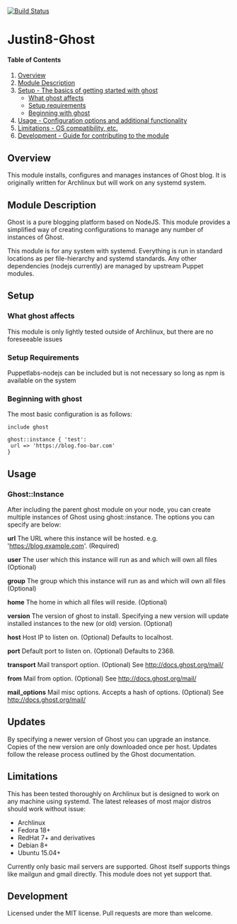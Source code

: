 [![Build Status](https://travis-ci.org/justin8/justin8-ghost.svg?branch=master)](https://travis-ci.org/justin8/justin8-ghost)

# Justin8-Ghost

#### Table of Contents

1. [Overview](#overview)
2. [Module Description](#module-description)
3. [Setup - The basics of getting started with ghost](#setup)
    * [What ghost affects](#what-ghost-affects)
    * [Setup requirements](#setup-requirements)
    * [Beginning with ghost](#beginning-with-ghost)
4. [Usage - Configuration options and additional functionality](#usage)
5. [Limitations - OS compatibility, etc.](#limitations)
6. [Development - Guide for contributing to the module](#development)

## Overview

This module installs, configures and manages instances of Ghost blog.
It is originally written for Archlinux but will work on any systemd system.

## Module Description

Ghost is a pure blogging platform based on NodeJS. This module provides a
simplified way of creating configurations to manage any number of instances
of Ghost.

This module is for any system with systemd. Everything is run in standard
locations as per file-hierarchy and systemd standards. Any other dependencies
(nodejs currently) are managed by upstream Puppet modules.

## Setup

### What ghost affects

This module is only lightly tested outside of Archlinux, but there are no
foreseeable issues

### Setup Requirements

Puppetlabs-nodejs can be included but is not necessary so long as npm is
available on the system

### Beginning with ghost

The most basic configuration is as follows:

```
include ghost

ghost::instance { 'test':
 url => 'https://blog.foo-bar.com'
}
```

## Usage

### Ghost::Instance

After including the parent ghost module on your node, you can create multiple instances of Ghost using ghost::instance. The options you can specify are below:

**url**
 The URL where this instance will be hosted. e.g. 'https://blog.example.com'. (Required)

**user**
 The user which this instance will run as and which will own all files (Optional)

**group**
 The group which this instance will run as and which will own all files (Optional)

**home**
 The home in which all files will reside. (Optional)

**version**
 The version of ghost to install. Specifying a new version will update
 installed instances to the new (or old) version. (Optional)

**host**
 Host IP to listen on. (Optional) Defaults to localhost.

**port**
 Default port to listen on. (Optional) Defaults to 2368.

**transport**
 Mail transport option. (Optional) See http://docs.ghost.org/mail/

**from**
 Mail from option. (Optional) See http://docs.ghost.org/mail/

**mail_options**
 Mail misc options. Accepts a hash of options. (Optional) See http://docs.ghost.org/mail/


## Updates
By specifying a newer version of Ghost you can upgrade an instance. Copies of
the new version are only downloaded once per host. Updates follow the release
process outlined by the Ghost documentation.

## Limitations

This has been tested thoroughly on Archlinux but is designed to work on any
machine using systemd. The latest releases of most major distros should work
without issue:
  * Archlinux
  * Fedora 18+
  * RedHat 7+ and derivatives
  * Debian 8+
  * Ubuntu 15.04+

Currently only basic mail servers are supported. Ghost itself supports things
like mailgun and gmail directly. This module does not yet support that.

## Development

Licensed under the MIT license. Pull requests are more than welcome.
